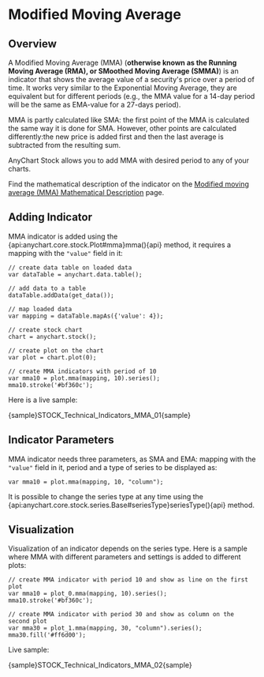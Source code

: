 # Modified Moving Average

## Overview

A Modified Moving Average (MMA) (**otherwise known as the Running Moving Average (RMA), or SMoothed Moving Average (SMMA)**) is an indicator that shows the average value of a security's price over a period of time. It works very similar to the Exponential Moving Average, they are equivalent but for different periods (e.g., the MMA value for a 14-day period will be the same as EMA-value for a 27-days period).

MMA is partly calculated like SMA: the first point of the MMA is calculated the same way it is done for SMA. However, other points are calculated differently:the new price is added first and then the last average is subtracted from the resulting sum. 

AnyChart Stock allows you to add MMA with desired period to any of your charts.

Find the mathematical description of the indicator on the [Modified moving average (MMA) Mathematical Description](Mathematical_Description#modified_moving_average) page.

## Adding Indicator

MMA indicator is added using the {api:anychart.core.stock.Plot#mma}mma(){api} method, it requires a mapping with the `"value"` field in it:

```
// create data table on loaded data
var dataTable = anychart.data.table();

// add data to a table
dataTable.addData(get_data());

// map loaded data
var mapping = dataTable.mapAs({'value': 4});

// create stock chart
chart = anychart.stock();

// create plot on the chart
var plot = chart.plot(0);

// create MMA indicators with period of 10
var mma10 = plot.mma(mapping, 10).series();
mma10.stroke('#bf360c');
```

Here is a live sample:

{sample}STOCK\_Technical\_Indicators\_MMA\_01{sample}

## Indicator Parameters

MMA indicator needs three parameters, as SMA and EMA: mapping with the `"value"` field in it, period and a type of series to be displayed as:

```
var mma10 = plot.mma(mapping, 10, "column");
```
It is possible to change the series type at any time using the {api:anychart.core.stock.series.Base#seriesType}seriesType(){api} method.

## Visualization

Visualization of an indicator depends on the series type. Here is a sample where MMA with different parameters and settings is added to different plots:

```
// create MMA indicator with period 10 and show as line on the first plot
var mma10 = plot_0.mma(mapping, 10).series();
mma10.stroke('#bf360c');

// create MMA indicator with period 30 and show as column on the second plot
var mma30 = plot_1.mma(mapping, 30, "column").series();
mma30.fill('#ff6d00');
```

Live sample:

{sample}STOCK\_Technical\_Indicators\_MMA\_02{sample}
